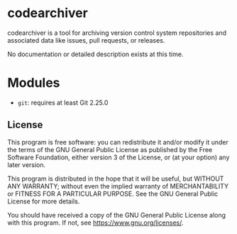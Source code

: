 # codearchiver
codearchiver is a tool for archiving version control system repositories and associated data like issues, pull requests, or releases.

No documentation or detailed description exists at this time.

# Modules
* `git`: requires at least Git 2.25.0

## License
This program is free software: you can redistribute it and/or modify it under the terms of the GNU General Public License as published by the Free Software Foundation, either version 3 of the License, or (at your option) any later version.

This program is distributed in the hope that it will be useful, but WITHOUT ANY WARRANTY; without even the implied warranty of MERCHANTABILITY or FITNESS FOR A PARTICULAR PURPOSE.  See the GNU General Public License for more details.

You should have received a copy of the GNU General Public License along with this program.  If not, see <https://www.gnu.org/licenses/>.
